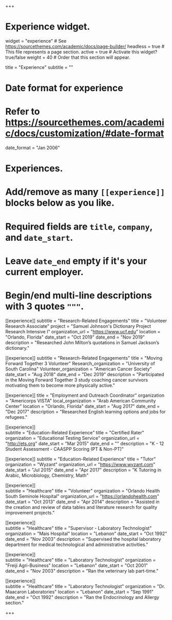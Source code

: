 +++
# Experience widget.
widget = "experience"  # See https://sourcethemes.com/academic/docs/page-builder/
headless = true  # This file represents a page section.
active = true  # Activate this widget? true/false
weight = 40  # Order that this section will appear.

title = "Experience"
subtitle = ""

# Date format for experience
#   Refer to https://sourcethemes.com/academic/docs/customization/#date-format
date_format = "Jan 2006"

# Experiences.
#   Add/remove as many `[[experience]]` blocks below as you like.
#   Required fields are `title`, `company`, and `date_start`.
#   Leave `date_end` empty if it's your current employer.
#   Begin/end multi-line descriptions with 3 quotes `"""`.
[[experience]]
subtitle = "Research-Related Engagements"
  title = "Volunteer Research Associate"
  project = "Samuel Johnson's Dictionary Project Research Intensive I"
  organization_url = "https://www.ucf.edu"
  location = "Orlando, Florida"
  date_start = "Oct 2019"
  date_end = "Nov 2019"
  description = "Researched John Milton’s quotations in Samuel Jackson’s dictionary."

[[experience]]
subtitle = "Research-Related Engagements"
  title = "Moving Forward Together 3 Volunteer"
  Research_organization = "University of South Carolina"
  Volunteer_organization = "American Cancer Society"
  date_start = "Aug 2018"
  date_end = "Dec 2019"
  description = "Participated in the Moving Forward Together 3 study coaching cancer survivors motivating them to become more physically active."

[[experience]]
  title = "Employment and Outreach Coordinator"
  organization = "Americorps VISTA"
  local_organization = "Arab American Community Center"
  location = "Orlando, Florida"
  date_start = "Aug 2017"
  date_end = "Dec 2017"
  description = "Researched English learning options and jobs for refugees."

[[experience]]  
subtitle = "Education-Related Experience"
  title = "Certified Rater"
  organization = "Educational Testing Service"
  organization_url = "http://ets.org"
  date_start = "Mar 2015"
  date_end = ""
  description = "K - 12 Student Assessment - CAASPP Scoring (PT & Non-PT)"

[[experience]] 
subtitle = "Education-Related Experience"
  title = "Tutor"
  organization = "Wyzant"
  organization_url = "https://www.wyzant.com"
  date_start = "Jul 2015"
  date_end = "Apr 2017"
  description = "K Tutoring in Arabic, Microbiology, Chemistry, Math"                                                                         

[[experience]]  
subtitle = "Healthcare"
  title = "Volunteer"
  organization = "Orlando Health South Seminole Hospital"
  organization_url = "https://orlandohealth.com"
  date_start = "Oct 2013"
  date_end = "Apr 2014"
  description = "Assisted in the creation and review of data tables and literature research for quality improvement projects."

[[experience]]  
subtitle = "Healthcare"
  title = "Supervisor - Laboratory Technologist"
  organization = "Mais Hospital"
  location = "Lebanon"
  date_start = "Oct 1992"
  date_end = "Nov 2003"
  description = "Supervised the hospital laboratory department for medical technological and administrative activities."

[[experience]]  
subtitle = "Healthcare"
  title = "Laboratory Technologist"
  organization = "Freiji Agri-Business"
  location = "Lebanon"
  date_start = "Oct 2001"
  date_end = "Nov 2003"
  description = "Ran the veterinary lab part-time."

[[experience]]  
subtitle = "Healthcare"
  title = "Laboratory Technologist"
  organization = "Dr. Maacaron Laboratories"
  location = "Lebanon"
  date_start = "Sep 1991"
  date_end = "Oct 1992"
  description = "Ran the Endocrinology and Allergy section."

+++
